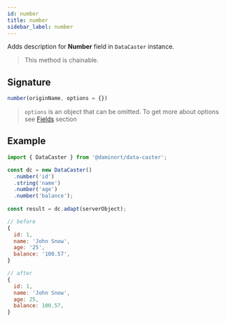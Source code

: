 ```yaml
---
id: number
title: number
sidebar_label: number
---
```


Adds description for **Number** field in `DataCaster` instance.

> This method is chainable.

## Signature

```javascript
number(originName, options = {})
```

> `options` is an object that can be omitted. To get more about options see [Fields](basics#fields) section

## Example

```javascript
import { DataCaster } from '@daminort/data-caster';

const dc = new DataCaster()
  .number('id')
  .string('name')
  .number('age')
  .number('balance');
	
const result = dc.adapt(serverObject);
```

```javascript
// before
{
  id: 1,
  name: 'John Snow',
  age: '25',
  balance: '100.57',
}

// after
{
  id: 1,
  name: 'John Snow',
  age: 25,
  balance: 100.57,
}
```
